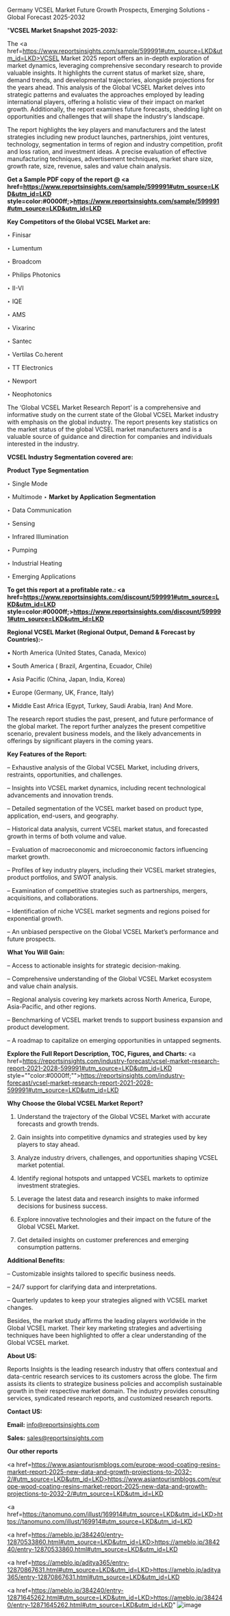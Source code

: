 Germany VCSEL Market Future Growth Prospects, Emerging Solutions - Global Forecast 2025-2032

"<strong>VCSEL Market Snapshot 2025-2032:</strong>

The <a href=https://www.reportsinsights.com/sample/599991#utm_source=LKD&utm_id=LKD>VCSEL Market</a> 2025 report offers an in-depth exploration of market dynamics, leveraging comprehensive secondary research to provide valuable insights. It highlights the current status of market size, share, demand trends, and developmental trajectories, alongside projections for the years ahead. This analysis of the Global VCSEL Market delves into strategic patterns and evaluates the approaches employed by leading international players, offering a holistic view of their impact on market growth. Additionally, the report examines future forecasts, shedding light on opportunities and challenges that will shape the industry's landscape.

The report highlights the key players and manufacturers and the latest strategies including new product launches, partnerships, joint ventures, technology, segmentation in terms of region and industry competition, profit and loss ration, and investment ideas. A precise evaluation of effective manufacturing techniques, advertisement techniques, market share size, growth rate, size, revenue, sales and value chain analysis.

<strong>Get a Sample PDF copy of the report @ <a href=https://www.reportsinsights.com/sample/599991#utm_source=LKD&utm_id=LKD style=color:#0000ff;>https://www.reportsinsights.com/sample/599991#utm_source=LKD&utm_id=LKD</a></strong>

<strong>Key Competitors of the Global VCSEL Market are:</strong>

‣ Finisar

‣ Lumentum

‣ Broadcom

‣ Philips Photonics

‣ II-VI

‣ IQE

‣ AMS

‣ Vixarinc

‣ Santec

‣ Vertilas
 Co.herent

‣ TT Electronics

‣ Newport

‣ Neophotonics

The ‘Global VCSEL Market Research Report’ is a comprehensive and informative study on the current state of the Global VCSEL Market industry with emphasis on the global industry. The report presents key statistics on the market status of the global VCSEL market manufacturers and is a valuable source of guidance and direction for companies and individuals interested in the industry.

<strong>VCSEL Industry Segmentation covered are:</strong>

<strong>Product Type Segmentation</strong>

‣ Single Mode

‣ Multimode
‣ 
<strong>Market by Application Segmentation</strong>

‣ Data Communication

‣ Sensing

‣ Infrared Illumination

‣ Pumping

‣ Industrial Heating

‣ Emerging Applications

<strong>To get this report at a profitable rate.: <a href=https://www.reportsinsights.com/discount/599991#utm_source=LKD&utm_id=LKD style=color:#0000ff;>https://www.reportsinsights.com/discount/599991#utm_source=LKD&utm_id=LKD</a></strong>

<strong>Regional VCSEL Market (Regional Output, Demand &amp; Forecast by Countries):-</strong>

• North America (United States, Canada, Mexico)

• South America ( Brazil, Argentina, Ecuador, Chile)

• Asia Pacific (China, Japan, India, Korea)

• Europe (Germany, UK, France, Italy)

• Middle East Africa (Egypt, Turkey, Saudi Arabia, Iran) And More.

The research report studies the past, present, and future performance of the global market. The report further analyzes the present competitive scenario, prevalent business models, and the likely advancements in offerings by significant players in the coming years.

<strong>Key Features of the Report:</strong>

– Exhaustive analysis of the Global VCSEL Market, including drivers, restraints, opportunities, and challenges.

– Insights into VCSEL market dynamics, including recent technological advancements and innovation trends.

– Detailed segmentation of the VCSEL market based on product type, application, end-users, and geography.

– Historical data analysis, current VCSEL market status, and forecasted growth in terms of both volume and value.

– Evaluation of macroeconomic and microeconomic factors influencing market growth.

– Profiles of key industry players, including their VCSEL market strategies, product portfolios, and SWOT analysis.

– Examination of competitive strategies such as partnerships, mergers, acquisitions, and collaborations.

– Identification of niche VCSEL market segments and regions poised for exponential growth.

– An unbiased perspective on the Global VCSEL Market’s performance and future prospects.

<strong>What You Will Gain:</strong>

– Access to actionable insights for strategic decision-making.

– Comprehensive understanding of the Global VCSEL Market ecosystem and value chain analysis.

– Regional analysis covering key markets across North America, Europe, Asia-Pacific, and other regions.

– Benchmarking of VCSEL market trends to support business expansion and product development.

– A roadmap to capitalize on emerging opportunities in untapped segments.

<strong>Explore the Full Report Description, TOC, Figures, and Charts:</strong>
<a href=https://reportsinsights.com/industry-forecast/vcsel-market-research-report-2021-2028-599991#utm_source=LKD&utm_id=LKD style=""color:#0000ff;"">https://reportsinsights.com/industry-forecast/vcsel-market-research-report-2021-2028-599991#utm_source=LKD&utm_id=LKD</a>

<strong>Why Choose the Global VCSEL Market Report?</strong>

1. Understand the trajectory of the Global VCSEL Market with accurate forecasts and growth trends.

2. Gain insights into competitive dynamics and strategies used by key players to stay ahead.

3. Analyze industry drivers, challenges, and opportunities shaping VCSEL market potential.

4. Identify regional hotspots and untapped VCSEL markets to optimize investment strategies.

5. Leverage the latest data and research insights to make informed decisions for business success.

6. Explore innovative technologies and their impact on the future of the Global VCSEL Market.

7. Get detailed insights on customer preferences and emerging consumption patterns.

<strong>Additional Benefits:</strong>

– Customizable insights tailored to specific business needs.

– 24/7 support for clarifying data and interpretations.

– Quarterly updates to keep your strategies aligned with VCSEL market changes.

Besides, the market study affirms the leading players worldwide in the Global VCSEL market. Their key marketing strategies and advertising techniques have been highlighted to offer a clear understanding of the Global VCSEL market.

<strong><strong>About US</strong>:</strong>

Reports Insights is the leading research industry that offers contextual and data-centric research services to its customers across the globe. The firm assists its clients to strategize business policies and accomplish sustainable growth in their respective market domain. The industry provides consulting services, syndicated research reports, and customized research reports.

<strong>Contact US:</strong>

<p class=><b>Email:</b> <a href=mailto:info@reportsinsights.com>info@reportsinsights.com</a></p>
<p class=><b>Sales:</b> <a href=mailto:sales@reportsinsights.com>sales@reportsinsights.com</a></p>

<strong>Our other reports</strong>

<a href=https://www.asiantourismblogs.com/europe-wood-coating-resins-market-report-2025-new-data-and-growth-projections-to-2032-2/#utm_source=LKD&utm_id=LKD>https://www.asiantourismblogs.com/europe-wood-coating-resins-market-report-2025-new-data-and-growth-projections-to-2032-2/#utm_source=LKD&utm_id=LKD</a>

<a href=https://tanomuno.com/illust/169914#utm_source=LKD&utm_id=LKD>https://tanomuno.com/illust/169914#utm_source=LKD&utm_id=LKD</a>

<a href=https://ameblo.jp/384240/entry-12870533860.html#utm_source=LKD&utm_id=LKD>https://ameblo.jp/384240/entry-12870533860.html#utm_source=LKD&utm_id=LKD</a>

<a href=https://ameblo.jp/aditya365/entry-12870867631.html#utm_source=LKD&utm_id=LKD>https://ameblo.jp/aditya365/entry-12870867631.html#utm_source=LKD&utm_id=LKD</a>

<a href=https://ameblo.jp/384240/entry-12871645262.html#utm_source=LKD&utm_id=LKD>https://ameblo.jp/384240/entry-12871645262.html#utm_source=LKD&utm_id=LKD</a>"
![image](https://github.com/user-attachments/assets/4fcdc4f7-43ed-4c63-a2d3-59a41a4d36b9)

